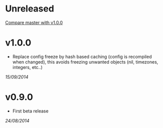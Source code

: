 # Unreleased

[Compare master with v1.0.0](https://github.com/intrepidd/working_hours/compare/v1.0.0...master)

# v1.0.0

* Replace config freeze by hash based caching (config is recompiled when changed), this avoids freezing unwanted objects (nil, timezones, integers, etc..)

_15/09/2014_

# v0.9.0

* First beta release

_24/08/2014_